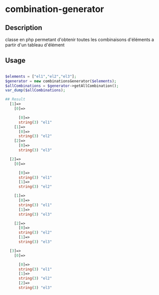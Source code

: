 # combination-generator
## Description
 classe en php permetant d'obtenir toutes les combinaisons d'éléments a partir d'un tableau d'élément
## Usage
```php

$elements = ["el1","el2","el3"];
$generator = new combinationsGenerator($elements);
$allCombinations = $generator->getAllCombination();
var_dump($allCombinations);

## Result
  [1]=>
    [0]=>

      [0]=>
      string(3) "el1" 
    [1]=> 
      [0]=>
      string(3) "el2"  
    [2]=> 
      [0]=>
      string(3) "el3" 

  [2]=> 
    [0]=> 

      [0]=>
      string(3) "el1"
      [1]=>
      string(3) "el2" 

    [1]=>
      [0]=>
      string(3) "el1"
      [1]=>
      string(3) "el3"

    [2]=>
      [0]=>
      string(3) "el2"
      [1]=>
      string(3) "el3" 

  [3]=>
    [0]=>

      [0]=>
      string(3) "el1"
      [1]=>
      string(3) "el2"
      [2]=>
      string(3) "el3"
    
  

```
